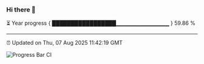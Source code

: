 ### Hi there 👋

⏳ Year progress { █████████████████▁▁▁▁▁▁▁▁▁▁▁▁▁ } 59.86 %

---

⏰ Updated on Thu, 07 Aug 2025 11:42:19 GMT

![Progress Bar CI](https://github.com/IshwaranRudhara/GIT-ACTION/workflows/Progress%20Bar%20CI/badge.svg)
